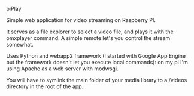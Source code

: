 piPlay

Simple web application for video streaming on Raspberry PI.

It serves as a file explorer to select a video file, and plays it with
the omxplayer command. A simple remote let's you control the stream somewhat.

Uses Python and webapp2 framework (I started with Google App Engine but the
framework doesn't let you execute local commands): on my pi I'm using Apache as a web server
with modwsgi.

You will have to symlink the main folder of your media library to a /videos
directory in the root of the app.

